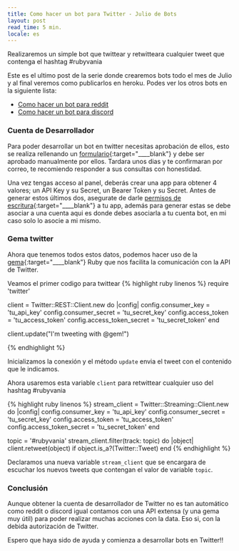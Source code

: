 ```yaml
---
title: Como hacer un bot para Twitter - Julio de Bots
layout: post
read_time: 5 min.
locale: es
---
```


Realizaremos un simple bot que twittear y retwitteara cualquier tweet que contenga el hashtag #rubyvania

Este es el ultimo post de la serie donde crearemos bots todo el mes de Julio y al final veremos como publicarlos en heroku. Podes ver los otros bots en la siguiente lista:
- [Como hacer un bot para reddit](/2020/07/04/reddit-bot)
- [Como hacer un bot para discord](/2020/07/12/discord-bot)

### Cuenta de Desarrollador

Para poder desarrollar un bot en twitter necesitas aprobación de ellos, esto se realiza rellenando un [formulario](https://developer.twitter.com/en/apply-for-access){:target="____blank"} y debe ser aprobado manualmente por ellos. Tardara unos dias y te confirmaran por correo, te recomiendo responder a sus consultas con honestidad.

Una vez tengas acceso al panel, deberás crear una app para obtener 4 valores; un API Key y su Secret, un Bearer Token y su Secret.
Antes de generar estos últimos dos, asegurate de darle [permisos de escritura](https://developer.twitter.com/en/docs/basics/apps/guides/app-permissions){:target="____blank"} a tu app, además para generar estas se debe asociar a una cuenta aqui es donde debes asociarla a tu cuenta bot, en mi caso solo lo asocie a mi mismo.

### Gema twitter

Ahora que tenemos todos estos datos, podemos hacer uso de la [gema](https://github.com/sferik/twitter){:target="____blank"} Ruby que nos facilita la comunicación con la API de Twitter.

Veamos el primer codigo para twittear
{% highlight ruby linenos %}
require 'twitter'

client = Twitter::REST::Client.new do |config|
  config.consumer_key        = 'tu_api_key'
  config.consumer_secret     = 'tu_secret_key'
  config.access_token        = 'tu_access_token'
  config.access_token_secret = 'tu_secret_token'
end

client.update("I'm tweeting with @gem!")

{% endhighlight %}

Inicializamos la conexión y el método `update` envia el tweet con el contenido que le indicamos.

Ahora usaremos esta variable `client` para retwittear cualquier uso del hashtag #rubyvania

{% highlight ruby linenos %}
stream_client = Twitter::Streaming::Client.new do |config|
  config.consumer_key        = 'tu_api_key'
  config.consumer_secret     = 'tu_secret_key'
  config.access_token        = 'tu_access_token'
  config.access_token_secret = 'tu_secret_token'
end

topic = '#rubyvania'
stream_client.filter(track: topic) do |object|
  client.retweet(object) if object.is_a?(Twitter::Tweet)
end
{% endhighlight %}

Declaramos una nueva variable `stream_client` que se encargara de escuchar los nuevos tweets que contengan el valor de variable `topic`.

### Conclusión

Aunque obtener la cuenta de desarrollador de Twitter no es tan automático como reddit o discord igual contamos con una API extensa (y una gema muy útil) para poder realizar muchas acciones con la data. Eso si, con la debida autorización de Twitter.

Espero que haya sido de ayuda y comienza a desarrollar bots en Twitter!!
